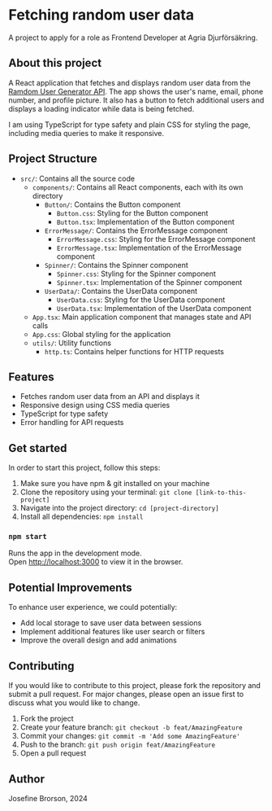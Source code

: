 # Fetching random user data

A project to apply for a role as Frontend Developer at Agria Djurförsäkring.

## About this project

A React application that fetches and displays random user data from the [Ramdom User Generator API](https://randomuser.me/). The app shows the user's name, email, phone number, and profile picture. It also has a button to fetch additional users and displays a loading indicator while data is being fetched.

I am using TypeScript for type safety and plain CSS for styling the page, including media queries to make it responsive.

## Project Structure

- `src/`: Contains all the source code
  - `components/`: Contains all React components, each with its own directory
    - `Button/`: Contains the Button component
      - `Button.css`: Styling for the Button component
      - `Button.tsx`: Implementation of the Button component
    - `ErrorMessage/`: Contains the ErrorMessage component
      - `ErrorMessage.css`: Styling for the ErrorMessage component
      - `ErrorMessage.tsx`: Implementation of the ErrorMessage component
    - `Spinner/`: Contains the Spinner component
      - `Spinner.css`: Styling for the Spinner component
      - `Spinner.tsx`: Implementation of the Spinner component
    - `UserData/`: Contains the UserData component
      - `UserData.css`: Styling for the UserData component
      - `UserData.tsx`: Implementation of the UserData component
  - `App.tsx`: Main application component that manages state and API calls
  - `App.css`: Global styling for the application
  - `utils/`: Utility functions
    - `http.ts`: Contains helper functions for HTTP requests

## Features

- Fetches random user data from an API and displays it
- Responsive design using CSS media queries
- TypeScript for type safety
- Error handling for API requests

## Get started

In order to start this project, follow this steps:

1. Make sure you have npm & git installed on your machine
2. Clone the repository using your terminal: `git clone [link-to-this-project]`
3. Navigate into the project directory: `cd [project-directory]`
4. Install all dependencies: `npm install`

### `npm start`

Runs the app in the development mode.\
Open [http://localhost:3000](http://localhost:3000) to view it in the browser.

## Potential Improvements

To enhance user experience, we could potentially:

- Add local storage to save user data between sessions
- Implement additional features like user search or filters
- Improve the overall design and add animations

## Contributing

If you would like to contribute to this project, please fork the repository and submit a pull request. For major changes, please open an issue first to discuss what you would like to change.

1. Fork the project
2. Create your feature branch: `git checkout -b feat/AmazingFeature`
3. Commit your changes: `git commit -m 'Add some AmazingFeature'`
4. Push to the branch: `git push origin feat/AmazingFeature`
5. Open a pull request

## Author

Josefine Brorson, 2024
